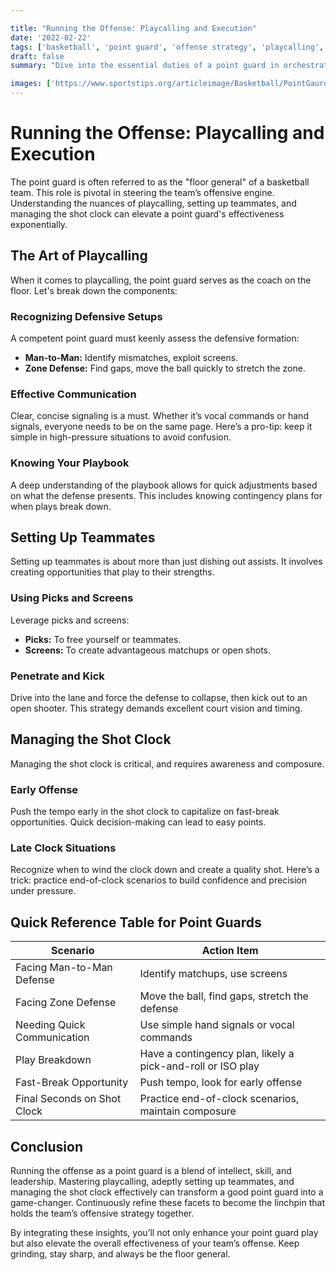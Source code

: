 ```yaml
---

title: "Running the Offense: Playcalling and Execution"
date: '2022-02-22'
tags: ['basketball', 'point guard', 'offense strategy', 'playcalling', 'coaching tips', 'teambuilding', 'skill development', 'shot clock management']
draft: false
summary: "Dive into the essential duties of a point guard in orchestrating the offense, including playcalling, setting up scoring opportunities, and managing the shot clock."

images: ['https://www.sportstips.org/articleimage/Basketball/PointGaurd/running_the_offense_playcalling_and_execution.webp']
---
```


# Running the Offense: Playcalling and Execution

The point guard is often referred to as the "floor general" of a basketball team. This role is pivotal in steering the team’s offensive engine. Understanding the nuances of playcalling, setting up teammates, and managing the shot clock can elevate a point guard's effectiveness exponentially.

## The Art of Playcalling

When it comes to playcalling, the point guard serves as the coach on the floor. Let's break down the components:

### Recognizing Defensive Setups

A competent point guard must keenly assess the defensive formation:

- **Man-to-Man:** Identify mismatches, exploit screens.
- **Zone Defense:** Find gaps, move the ball quickly to stretch the zone.

### Effective Communication

Clear, concise signaling is a must. Whether it’s vocal commands or hand signals, everyone needs to be on the same page. Here’s a pro-tip: keep it simple in high-pressure situations to avoid confusion.

### Knowing Your Playbook

A deep understanding of the playbook allows for quick adjustments based on what the defense presents. This includes knowing contingency plans for when plays break down.

## Setting Up Teammates

Setting up teammates is about more than just dishing out assists. It involves creating opportunities that play to their strengths.

### Using Picks and Screens

Leverage picks and screens:

- **Picks:** To free yourself or teammates.
- **Screens:** To create advantageous matchups or open shots.

### Penetrate and Kick

Drive into the lane and force the defense to collapse, then kick out to an open shooter. This strategy demands excellent court vision and timing.

## Managing the Shot Clock

Managing the shot clock is critical, and requires awareness and composure.

### Early Offense

Push the tempo early in the shot clock to capitalize on fast-break opportunities. Quick decision-making can lead to easy points.

### Late Clock Situations

Recognize when to wind the clock down and create a quality shot. Here’s a trick: practice end-of-clock scenarios to build confidence and precision under pressure.

## Quick Reference Table for Point Guards

| Scenario                         | Action Item                                                   |
| -------------------------------- | ------------------------------------------------------------- |
| Facing Man-to-Man Defense        | Identify matchups, use screens                                |
| Facing Zone Defense              | Move the ball, find gaps, stretch the defense                  |
| Needing Quick Communication      | Use simple hand signals or vocal commands                     |
| Play Breakdown                   | Have a contingency plan, likely a pick-and-roll or ISO play   |
| Fast-Break Opportunity           | Push tempo, look for early offense                             |
| Final Seconds on Shot Clock      | Practice end-of-clock scenarios, maintain composure           |

## Conclusion

Running the offense as a point guard is a blend of intellect, skill, and leadership. Mastering playcalling, adeptly setting up teammates, and managing the shot clock effectively can transform a good point guard into a game-changer. Continuously refine these facets to become the linchpin that holds the team’s offensive strategy together.

By integrating these insights, you’ll not only enhance your point guard play but also elevate the overall effectiveness of your team’s offense. Keep grinding, stay sharp, and always be the floor general.